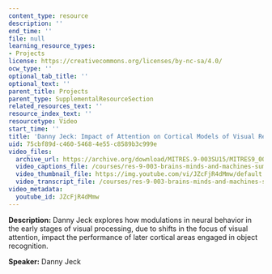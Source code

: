 ```yaml
---
content_type: resource
description: ''
end_time: ''
file: null
learning_resource_types:
- Projects
license: https://creativecommons.org/licenses/by-nc-sa/4.0/
ocw_type: ''
optional_tab_title: ''
optional_text: ''
parent_title: Projects
parent_type: SupplementalResourceSection
related_resources_text: ''
resource_index_text: ''
resourcetype: Video
start_time: ''
title: 'Danny Jeck: Impact of Attention on Cortical Models of Visual Recognition'
uid: 75cbf89d-c460-5468-4e55-c8589b3c999e
video_files:
  archive_url: https://archive.org/download/MITRES.9-003SU15/MITRES9_003SU15_Project_3_300k.mp4
  video_captions_file: /courses/res-9-003-brains-minds-and-machines-summer-course-summer-2015/66cb69655c525e9484ce8212adaa89c5_JZcFjR4dMmw.vtt
  video_thumbnail_file: https://img.youtube.com/vi/JZcFjR4dMmw/default.jpg
  video_transcript_file: /courses/res-9-003-brains-minds-and-machines-summer-course-summer-2015/90ea724287165dca72d666ba2e0ddb6b_JZcFjR4dMmw.pdf
video_metadata:
  youtube_id: JZcFjR4dMmw
---
```


**Description:** Danny Jeck explores how modulations in neural behavior in the early stages of visual processing, due to shifts in the focus of visual attention, impact the performance of later cortical areas engaged in object recognition.

**Speaker:** Danny Jeck

